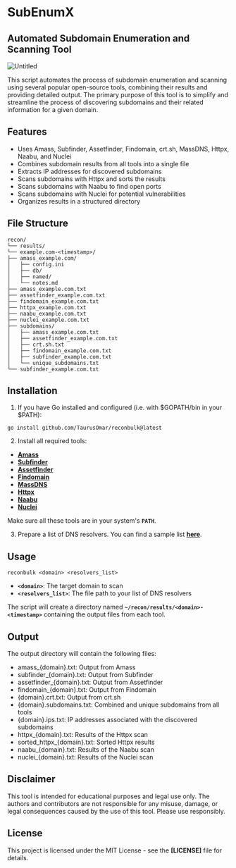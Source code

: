 # SubEnumX
## Automated Subdomain Enumeration and Scanning Tool

![Untitled](https://github.com/TaurusOmar/SubEnumX/blob/main/SubEnumX-4.png?raw=true)

This script automates the process of subdomain enumeration and scanning using several popular open-source tools, combining their results and providing detailed output. The primary purpose of this tool is to simplify and streamline the process of discovering subdomains and their related information for a given domain.

## **Features**

- Uses Amass, Subfinder, Assetfinder, Findomain, crt.sh, MassDNS, Httpx, Naabu, and Nuclei
- Combines subdomain results from all tools into a single file
- Extracts IP addresses for discovered subdomains
- Scans subdomains with Httpx and sorts the results
- Scans subdomains with Naabu to find open ports
- Scans subdomains with Nuclei for potential vulnerabilities
- Organizes results in a structured directory

## **File Structure**

```
recon/
└── results/
└── example.com-<timestamp>/
├── amass_example.com/
│   ├── config.ini
│   ├── db/
│   ├── named/
│   └── notes.md
├── amass_example.com.txt
├── assetfinder_example.com.txt
├── findomain_example.com.txt
├── httpx_example.com.txt
├── naabu_example.com.txt
├── nuclei_example.com.txt
├── subdomains/
│   ├── amass_example.com.txt
│   ├── assetfinder_example.com.txt
│   ├── crt.sh.txt
│   ├── findomain_example.com.txt
│   ├── subfinder_example.com.txt
│   └── unique_subdomains.txt
└── subfinder_example.com.txt
```

## **Installation**

1. If you have Go installed and configured (i.e. with $GOPATH/bin in your $PATH):

```
go install github.com/TaurusOmar/reconbulk@latest

```

2. Install all required tools:
- **[Amass](https://github.com/OWASP/Amass)**
- **[Subfinder](https://github.com/projectdiscovery/subfinder)**
- **[Assetfinder](https://github.com/tomnomnom/assetfinder)**
- **[Findomain](https://github.com/Findomain/Findomain)**
- **[MassDNS](https://github.com/blechschmidt/massdns)**
- **[Httpx](https://github.com/projectdiscovery/httpx)**
- **[Naabu](https://github.com/projectdiscovery/naabu)**
- **[Nuclei](https://github.com/projectdiscovery/nuclei)**

Make sure all these tools are in your system's **`PATH`**.

3. Prepare a list of DNS resolvers. You can find a sample list **[here](https://public-dns.info/nameservers.txt)**.

## **Usage**

```
reconbulk <domain> <resolvers_list>

```

- **`<domain>`**: The target domain to scan
- **`<resolvers_list>`**: The file path to your list of DNS resolvers

The script will create a directory named **`~/recon/results/<domain>-<timestamp>`** containing the output files from each tool.

## **Output**

The output directory will contain the following files:

- amass_{domain}.txt: Output from Amass
- subfinder_{domain}.txt: Output from Subfinder
- assetfinder_{domain}.txt: Output from Assetfinder
- findomain_{domain}.txt: Output from Findomain
- {domain}.crt.txt: Output from crt.sh
- {domain}.subdomains.txt: Combined and unique subdomains from all tools
- {domain}.ips.txt: IP addresses associated with the discovered subdomains
- httpx_{domain}.txt: Results of the Httpx scan
- sorted_httpx_{domain}.txt: Sorted Httpx results
- naabu_{domain}.txt: Results of the Naabu scan
- nuclei_{domain}.txt: Results of the Nuclei scan

## **Disclaimer**

This tool is intended for educational purposes and legal use only. The authors and contributors are not responsible for any misuse, damage, or legal consequences caused by the use of this tool. Please use responsibly.

## **License**

This project is licensed under the MIT License - see the **[LICENSE]** file for details.
